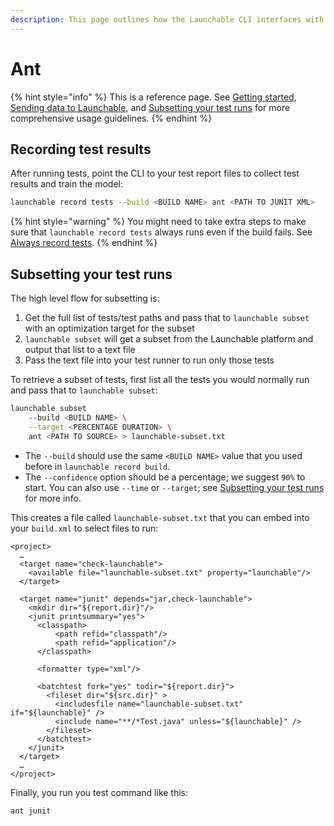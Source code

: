 ```yaml
---
description: This page outlines how the Launchable CLI interfaces with Ant.
---
```


# Ant

{% hint style="info" %}
This is a reference page. See [Getting started](../../getting-started/), [Sending data to Launchable](../../sending-data-to-launchable/), and [Subsetting your test runs](../../features/predictive-test-selection/subsetting-your-test-runs.md) for more comprehensive usage guidelines.
{% endhint %}

## Recording test results

After running tests, point the CLI to your test report files to collect test results and train the model:

```bash
launchable record tests --build <BUILD NAME> ant <PATH TO JUNIT XML>
```

{% hint style="warning" %}
You might need to take extra steps to make sure that `launchable record tests` always runs even if the build fails. See [Always record tests](../../sending-data-to-launchable/ensuring-record-tests-always-runs.md).
{% endhint %}

## Subsetting your test runs

The high level flow for subsetting is:

1. Get the full list of tests/test paths and pass that to `launchable subset` with an optimization target for the subset
2. `launchable subset` will get a subset from the Launchable platform and output that list to a text file
3. Pass the text file into your test runner to run only those tests

To retrieve a subset of tests, first list all the tests you would normally run and pass that to `launchable subset`:

```bash
launchable subset 
    --build <BUILD NAME> \
    --target <PERCENTAGE DURATION> \
    ant <PATH TO SOURCE> > launchable-subset.txt
```

* The `--build` should use the same `<BUILD NAME>` value that you used before in `launchable record build`.
* The `--confidence` option should be a percentage; we suggest `90%` to start. You can also use `--time` or `--target`; see [Subsetting your test runs](../../features/predictive-test-selection/subsetting-your-test-runs.md) for more info.

This creates a file called `launchable-subset.txt` that you can embed into your `build.xml` to select files to run:

```markup
<project>
  …
  <target name="check-launchable">
    <available file="launchable-subset.txt" property="launchable"/>
  </target>

  <target name="junit" depends="jar,check-launchable">
    <mkdir dir="${report.dir}"/>
    <junit printsummary="yes">
      <classpath>
          <path refid="classpath"/>
          <path refid="application"/>
      </classpath>

      <formatter type="xml"/>

      <batchtest fork="yes" todir="${report.dir}">
        <fileset dir="${src.dir}" >
          <includesfile name="launchable-subset.txt" if="${launchable}" />
          <include name="**/*Test.java" unless="${launchable}" />
        </fileset>
      </batchtest>
    </junit>
  </target>
  …
</project>
```

Finally, you run you test command like this:

```bash
ant junit
```
